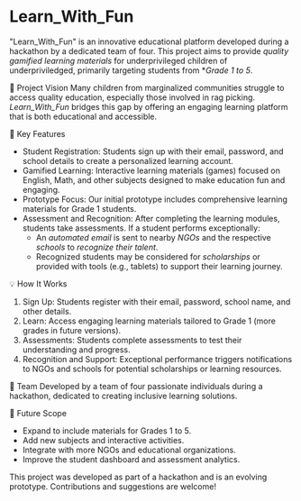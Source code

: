 # Learn_With_Fun

"Learn_With_Fun" is an innovative educational platform developed during a hackathon by a dedicated team of four. This project aims to provide *quality gamified learning materials* for underprivileged children of underpriviledged, primarily targeting students from **Grade 1 to 5*.  

🌟 Project Vision
Many children from marginalized communities struggle to access quality education, especially those involved in rag picking. *Learn_With_Fun* bridges this gap by offering an engaging learning platform that is both educational and accessible.

🎯 Key Features
- Student Registration: Students sign up with their email, password, and school details to create a personalized learning account.
- Gamified Learning: Interactive learning materials (games) focused on English, Math, and other subjects designed to make education fun and engaging.
- Prototype Focus: Our initial prototype includes comprehensive learning materials for Grade 1 students.
- Assessment and Recognition: After completing the learning modules, students take assessments. If a student performs exceptionally:
  - An *automated email* is sent to nearby *NGOs* and the respective *schools* to *recognize their talent*.
  - Recognized students may be considered for *scholarships* or provided with tools (e.g., tablets) to support their learning journey.
  
💡 How It Works
1. Sign Up: Students register with their email, password, school name, and other details.
2. Learn: Access engaging learning materials tailored to Grade 1 (more grades in future versions).
3. Assessments: Students complete assessments to test their understanding and progress.
4. Recognition and Support: Exceptional performance triggers notifications to NGOs and schools for potential scholarships or learning resources.

🤝 Team
Developed by a team of four passionate individuals during a hackathon, dedicated to creating inclusive learning solutions.

🚀 Future Scope
- Expand to include materials for Grades 1 to 5.
- Add new subjects and interactive activities.
- Integrate with more NGOs and educational organizations.
- Improve the student dashboard and assessment analytics.


This project was developed as part of a hackathon and is an evolving prototype. Contributions and suggestions are welcome!

